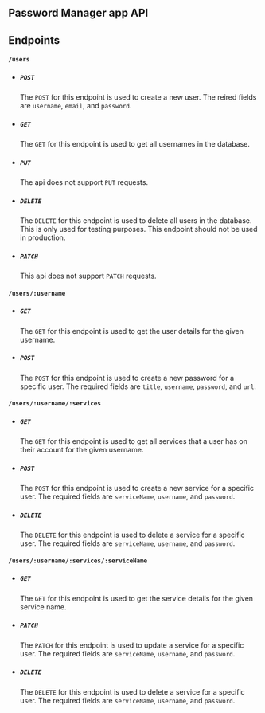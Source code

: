 ## Password Manager app API


## Endpoints
#### `/users`
- ##### `POST`
    The `POST` for this endpoint is used to create a new user. The reired fields are `username`, `email`, and `password`.
- ##### `GET`
    The `GET` for this endpoint is used to get all usernames in the database.
- ##### `PUT`
    The api does not support `PUT` requests.
- ##### `DELETE`
    The `DELETE` for this endpoint is used to delete all users in the database. This is only used for testing purposes. This endpoint should not be used in production.
- ##### `PATCH`
    This api does not support `PATCH` requests.

#### `/users/:username`
- ##### `GET`
    The `GET` for this endpoint is used to get the user details for the given username.
- ##### `POST`
    The `POST` for this endpoint is used to create a new password for a specific user. The required fields are `title`, `username`, `password`, and `url`.

#### `/users/:username/:services`
- ##### `GET`
    The `GET` for this endpoint is used to get all services that a  user has on their account for the given username.
- ##### `POST`
    The `POST` for this endpoint is used to create a new service for a specific user. The required fields are `serviceName`, `username`, and `password`.
- ##### `DELETE`
    The `DELETE` for this endpoint is used to delete a service for a specific user. The required fields are `serviceName`, `username`, and `password`.

#### `/users/:username/:services/:serviceName`
- ##### `GET`
    The `GET` for this endpoint is used to get the service details for the given service name.
- ##### `PATCH`
    The `PATCH` for this endpoint is used to update a service for a specific user. The required fields are `serviceName`, `username`, and `password`.
- ##### `DELETE`
    The `DELETE` for this endpoint is used to delete a service for a specific user. The required fields are `serviceName`, `username`, and `password`.
